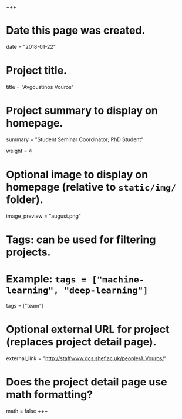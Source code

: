 +++
# Date this page was created.
date = "2018-01-22"

# Project title.
title = "Avgoustinos Vouros"

# Project summary to display on homepage.
summary = "Student Seminar Coordinator; PhD Student"

weight = 4

# Optional image to display on homepage (relative to `static/img/` folder).
image_preview = "august.png"

# Tags: can be used for filtering projects.
# Example: `tags = ["machine-learning", "deep-learning"]`
tags = ["team"]

# Optional external URL for project (replaces project detail page).
external_link = "http://staffwww.dcs.shef.ac.uk/people/A.Vouros/"

# Does the project detail page use math formatting?
math = false
+++
